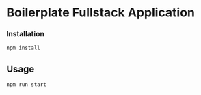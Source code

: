 # Boilerplate Fullstack Application
### Installation
```npm install```

## Usage
```npm run start```